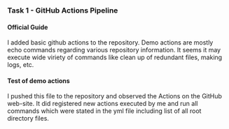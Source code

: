 ### Task 1 - GitHub Actions Pipeline
#### Official Guide
I added basic github actions to the repository. Demo actions are mostly echo commands regarding various repository information. It seems it may execute wide viriety of commands like clean up of redundant files, making logs, etc.

#### Test of demo actions
I pushed this file to the repository and observed the Actions on the GitHub web-site. It did registered new actions executed by me and run all commands which were stated in the yml file including list of all root directory files.


